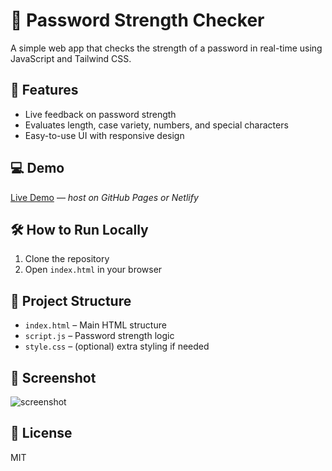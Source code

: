 # 🔐 Password Strength Checker

A simple web app that checks the strength of a password in real-time using JavaScript and Tailwind CSS.

## 🚀 Features
- Live feedback on password strength
- Evaluates length, case variety, numbers, and special characters
- Easy-to-use UI with responsive design

## 💻 Demo
[Live Demo](#) — _host on GitHub Pages or Netlify_

## 🛠️ How to Run Locally
1. Clone the repository
2. Open `index.html` in your browser

## 📂 Project Structure
- `index.html` – Main HTML structure
- `script.js` – Password strength logic
- `style.css` – (optional) extra styling if needed

## 📸 Screenshot
![screenshot](screenshot.png)

## 📃 License
MIT
